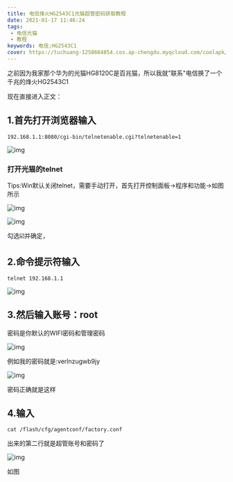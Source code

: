 ```yaml
---
title: 电信烽火HG2543C1光猫超管密码获取教程
date: 2021-01-17 11:46:24
tags: 
 - 电信光猫
 - 教程
keywords: 电信;HG2543C1
cover: https://tuchuang-1258604854.cos.ap-chengdu.myqcloud.com/coolapk/In/1.jpg
---
```


之前因为我家那个华为的光猫HG8120C是百兆猫，所以我就"联系"电信换了一个千兆的烽火HG2543C1

现在直接进入正文：

## 1.首先打开浏览器输入

```
192.168.1.1:8080/cgi-bin/telnetenable.cgi?telnetenable=1
```

![img](https://tuchuang-1258604854.cos.ap-chengdu.myqcloud.com/coolapk/In/2.jpg)

### 打开光猫的telnet

Tips:Win默认关闭telnet，需要手动打开，首先打开控制面板→程序和功能→如图所示

![img](https://tuchuang-1258604854.cos.ap-chengdu.myqcloud.com/coolapk/In/3.jpg)



![img](https://tuchuang-1258604854.cos.ap-chengdu.myqcloud.com/coolapk/In/4.jpg)

勾选☑️并确定，

## 2.命令提示符输入

```
telnet 192.168.1.1
```

![img](https://tuchuang-1258604854.cos.ap-chengdu.myqcloud.com/coolapk/In/5.jpg)

## 3.然后输入账号：root

密码是你默认的WIFI密码和管理密码

![img](https://tuchuang-1258604854.cos.ap-chengdu.myqcloud.com/coolapk/In/6.jpg)

例如我的密码就是:verlnzugwb9jy

![img](https://tuchuang-1258604854.cos.ap-chengdu.myqcloud.com/coolapk/In/7.jpg)

密码正确就是这样

## 4.输入

```
cat /flash/cfg/agentconf/factory.conf
```

出来的第二行就是超管账号和密码了

![img](https://tuchuang-1258604854.cos.ap-chengdu.myqcloud.com/coolapk/In/8.jpg)

如图

